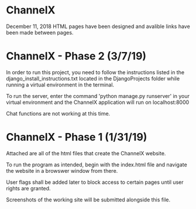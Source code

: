 # ChannelX

December 11, 2018
HTML pages have been designed and avalible links have been made between pages.

# ChannelX - Phase 2 (3/7/19)

  In order to run this project, you need to follow the instructions listed in the django_install_instructions.txt
located in the DjangoProjects folder while running a virtual environment in the terminal.

  To run the server, enter the command 'python manage.py runserver' in your virtual environment and the ChannelX
application will run on localhost:8000

  Chat functions are not working at this time.

# ChannelX - Phase 1 (1/31/19)

Attached are all of the html files that create the ChannelX website.

To run the program as intended, begin with the index.html file and navigate the website in a browswer window from there.

User flags shall be added later to block access to certain pages until user rights are granted.

Screenshots of the working site will be submitted alongside this file.
